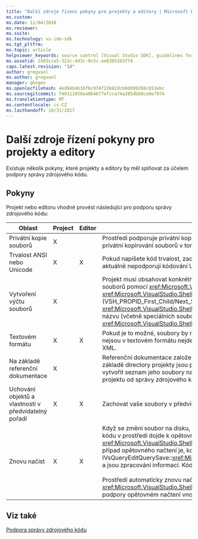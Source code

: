 ```yaml
---
title: "Další zdroje řízení pokyny pro projekty a editory | Microsoft Docs"
ms.custom: 
ms.date: 11/04/2016
ms.reviewer: 
ms.suite: 
ms.technology: vs-ide-sdk
ms.tgt_pltfrm: 
ms.topic: article
helpviewer_keywords: source control [Visual Studio SDK], guidelines for projects and editors
ms.assetid: 2483cce5-321c-4d3c-9c5c-ee8385263f74
caps.latest.revision: "14"
author: gregvanl
ms.author: gregvanl
manager: ghogen
ms.openlocfilehash: 4ed84b4b1bf6c974f22682dcb8d899208c653ebc
ms.sourcegitcommit: f40311056ea0b4677efcca74a285dbb0ce0e7974
ms.translationtype: MT
ms.contentlocale: cs-CZ
ms.lasthandoff: 10/31/2017
---
```

# <a name="additional-source-control-guidelines-for-projects-and-editors"></a>Další zdroje řízení pokyny pro projekty a editory
Existuje několik pokyny, které projekty a editory by měl splňovat za účelem podpory správy zdrojového kódu.  
  
## <a name="guidelines"></a>Pokyny  
 Projekt nebo editoru vhodné provést následující pro podporu správy zdrojového kódu:  
  
|Oblast|Project|Editor|Podrobnosti|  
|----------|-------------|------------|-------------|  
|Privátní kopie souborů|X||Prostředí podporuje privátní kopie souborů. To znamená že každá osoba zařazen do projektu má jejich vlastní privátní kopírování souborů v tomto projektu.|  
|Trvalost ANSI nebo Unicode|X|X|Pokud napíšete kód trvalost, zachovat soubory ve formátu ANSI, protože většina zdrojové programy řízení aktuálně nepodporují kódování Unicode.|  
|Vytvoření výčtu souborů|X||Projekt musí obsahovat konkrétní seznam všech souborů v něm a musí být schopen vytvořit výčet seznamu souborů pomocí <xref:Microsoft.VisualStudio.Shell.Interop.IVsSccProject2> nebo <xref:Microsoft.VisualStudio.Shell.Interop.IVsHierarchy.GetProperty%2A> (VSH_PROPID_First_Child/Next_Sibling). Projekt by měl vystavit také názvy položek prostřednictvím jeho <xref:Microsoft.VisualStudio.Shell.Interop.IVsProject.GetMkDocument%2A> implementaci a podporu vyhledávání názvu (včetně speciálních soubory) prostřednictvím jeho <xref:Microsoft.VisualStudio.Shell.Interop.IVsProject.IsDocumentInProject%2A> implementace.|  
|Textovém formátu|X|X|Pokud je to možné, soubory by měly být ve formátu textu na podporu sloučení různé verze. Soubory, které nejsou v textovém formátu nejde sloučit s jiné verze souboru později. Je upřednostňovaný textovém formátu XML.|  
|Na základě referenční dokumentace|X||Referenční dokumentace založené na projekty jsou snadno podporované ve správě zdrojového kódu. Ale na základě directory projekty jsou podporovány také ovládacím prvkem zdroje tak dlouho, dokud projektu můžete vytvořit seznam jeho soubory na vyžádání, bez ohledu na to, jestli existují tyto soubory na disku. Při otevření projektu od správy zdrojového kódu, se soubor projektu přenesou nejprve před všechny jeho soubory.|  
|Uchování objektů a vlastností v předvídatelný pořadí|X|X|Zachovat vaše soubory v předvídatelný pořadí, jako je například abecedně, aby se usnadnilo sloučení.|  
|Znovu načíst|X|X|Když se změní soubor na disku, musí být možné ji znovu načíst vaše editor. Při účasti ve správě zdrojového kódu v prostředí dojde k opětovnému načtení dat pro vás voláním vašeho <xref:Microsoft.VisualStudio.Shell.Interop.IVsPersistDocData2.ReloadDocData%2A> implementace. Nejobtížnější případ opětovného načtení je, když najdete v článku věnovaném nastane, když máte názvem IVsQueryEditQuerySave::<xref:Microsoft.VisualStudio.Shell.Interop.IVsQueryEditQuerySave2.QueryEditFiles%2A> a jsou zpracování informací. Kódu opětovného načtení ale musí být možné spouštět v této situaci.<br /><br /> Prostředí automaticky znovu načte soubory projektu. Však musí implementovat projektu <xref:Microsoft.VisualStudio.Shell.Interop.IVsPersistHierarchyItem2> Pokud má vnořené hierarchie za účelem podpory opětovném načtení vnořené soubory projektu.|  
  
## <a name="see-also"></a>Viz také  
 [Podpora správy zdrojového kódu](../../extensibility/internals/supporting-source-control.md)